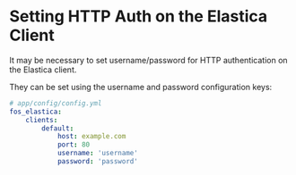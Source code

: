 Setting HTTP Auth on the Elastica Client
===========================================

It may be necessary to set username/password for HTTP authentication on the Elastica client.

They can be set using the username and password configuration keys:

```yaml
# app/config/config.yml
fos_elastica:
    clients:
        default:
            host: example.com
            port: 80
            username: 'username'
            password: 'password'
```
